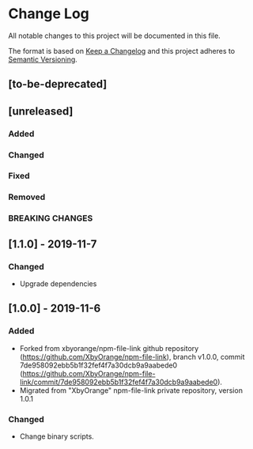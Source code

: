 # Change Log
All notable changes to this project will be documented in this file.

The format is based on [Keep a Changelog](http://keepachangelog.com/)
and this project adheres to [Semantic Versioning](http://semver.org/).

## [to-be-deprecated]

## [unreleased]
### Added
### Changed
### Fixed
### Removed
### BREAKING CHANGES

## [1.1.0] - 2019-11-7
### Changed
- Upgrade dependencies
 
## [1.0.0] - 2019-11-6
### Added
- Forked from xbyorange/npm-file-link github repository (https://github.com/XbyOrange/npm-file-link), branch v1.0.0, commit 7de958092ebb5b1f32fef4f7a30dcb9a9aabede0 (https://github.com/XbyOrange/npm-file-link/commit/7de958092ebb5b1f32fef4f7a30dcb9a9aabede0).
- Migrated from "XbyOrange" npm-file-link private repository, version 1.0.1

### Changed
- Change binary scripts.